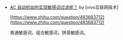 
* [AC 自动机如何实现敏感词过滤呢？](https://www.zhihu.com/question/483683712) by [vivo互联网技术]

    [https://www.zhihu.com/question/483683712](https://www.zhihu.com/question/483683712)

    普通敏感词，组合敏感词，拼音敏感词。
